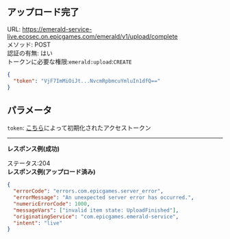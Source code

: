 ## アップロード完了

URL: https://emerald-service-live.ecosec.on.epicgames.com/emerald/v1/upload/complete \
メソッド: POST \
認証の有無: はい </br>
   トークンに必要な権限:`emerald:upload`:`CREATE`
```json
{
  "token": "VjF7ImMiOiJt...NvcmRpbmcuYmluIn1dfQ=="
}
```

## パラメータ

`token`:  [こちら](./Init.md)によって初期化されたアクセストークン

---

__レスポンス例(成功)__
</br>

ステータス:204
</br>
__レスポンス例(アップロード済み)__

```json
{
  "errorCode": "errors.com.epicgames.server_error",
  "errorMessage": "An unexpected server error has occurred.",
  "numericErrorCode": 1000,
  "messageVars": ["invalid item state: UploadFinished"],
  "originatingService": "com.epicgames.emerald-service",
  "intent": "live"
}
```

